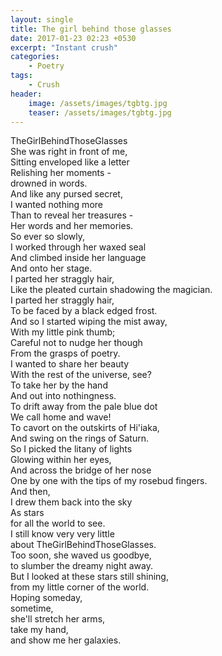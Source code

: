 ```yaml
---
layout: single
title: The girl behind those glasses
date: 2017-01-23 02:23 +0530
excerpt: "Instant crush"
categories:
    - Poetry
tags:
    - Crush
header:
    image: /assets/images/tgbtg.jpg
    teaser: /assets/images/tgbtg.jpg
---
```


TheGirlBehindThoseGlasses  
She was right in front of me,  
Sitting enveloped like a letter  
Relishing her moments -  
drowned in words.  
And like any pursed secret,  
I wanted nothing more  
Than to reveal her treasures -  
Her words and her memories.  
So ever so slowly,  
I worked through her waxed seal  
And climbed inside her language  
And onto her stage.  
I parted her straggly hair,  
Like the pleated curtain shadowing the magician.  
I parted her straggly hair,  
To be faced by a black edged frost.  
And so I started wiping the mist away,  
With my little pink thumb;  
Careful not to nudge her though  
From the grasps of poetry.  
I wanted to share her beauty  
With the rest of the universe, see?  
To take her by the hand  
And out into nothingness.  
To drift away from the pale blue dot  
We call home and wave!  
To cavort on the outskirts of Hi'iaka,  
And swing on the rings of Saturn.  
So I picked the litany of lights  
Glowing within her eyes,  
And across the bridge of her nose  
One by one with the tips of my rosebud fingers.  
And then,  
I drew them back into the sky  
As stars  
for all the world to see.  
I still know very very little  
about TheGirlBehindThoseGlasses.  
Too soon, she waved us goodbye,  
to slumber the dreamy night away.  
But I looked at these stars still shining,  
from my little corner of the world.  
Hoping someday,  
sometime,  
she'll stretch her arms,  
take my hand,  
and show me her galaxies.  
